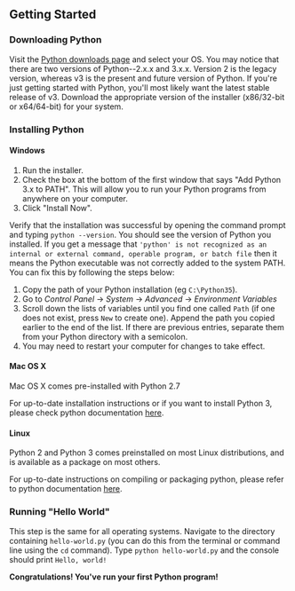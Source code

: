 ## Getting Started

### Downloading Python
Visit the [Python downloads page](https://www.python.org/downloads/) and select your OS. You may notice that there are two versions of Python--2.x.x and 3.x.x. Version 2 is the legacy version, whereas v3 is the present and future version of Python. If you're just getting started with Python, you'll most likely want the latest stable release of v3. Download the appropriate version of the installer (x86/32-bit or x64/64-bit) for your system.

### Installing Python
#### Windows
1. Run the installer.
1. Check the box at the bottom of the first window that says "Add Python 3.x to PATH". This will allow you to run your Python programs from anywhere on your computer.
1. Click "Install Now".

Verify that the installation was successful by opening the command prompt and typing `python --version`. You should see the version of Python you installed. If you get a message that `'python' is not recognized as an internal or external command, operable program, or batch file` then it means the Python executable was not correctly added to the system PATH. You can fix this by following the steps below:

1. Copy the path of your Python installation (eg `C:\Python35`).
1. Go to *Control Panel* → *System* → *Advanced* → *Environment Variables*
1. Scroll down the lists of variables until you find one called `Path` (if one does not exist, press `New` to create one). Append the path you copied earlier to the end of the list. If there are previous entries, separate them from your Python directory with a semicolon.
1. You may need to restart your computer for changes to take effect.

#### Mac OS X

Mac OS X comes pre-installed with Python 2.7

For up-to-date installation instructions or if you want to install Python 3, please check python documentation [here](https://docs.python.org/3/using/mac.html#getting-and-installing-macpython).

#### Linux

Python 2 and Python 3 comes preinstalled on most Linux distributions, and is available as a package on most others.

For up-to-date instructions on compiling or packaging python, please refer to python documentation [here](https://docs.python.org/3/using/unix.html#getting-and-installing-the-latest-version-of-python).

### Running "Hello World"
This step is the same for all operating systems. Navigate to the directory containing `hello-world.py` (you can do this from the terminal or command line using the `cd` command). Type `python hello-world.py` and the console should print `Hello, world!`

**Congratulations! You've run your first Python program!**
